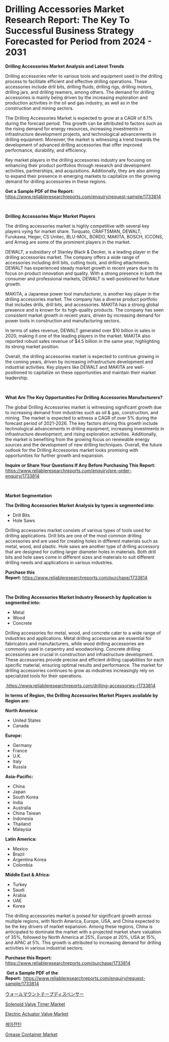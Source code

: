 <p><h1>Drilling Accessories Market Research Report: The Key To Successful Business Strategy Forecasted for Period from 2024 - 2031</h1></p><p><strong>Drilling Accessories Market Analysis and Latest Trends</strong></p>
<p><p>Drilling accessories refer to various tools and equipment used in the drilling process to facilitate efficient and effective drilling operations. These accessories include drill bits, drilling fluids, drilling rigs, drilling motors, drilling jars, and drilling reamers, among others. The demand for drilling accessories is mainly being driven by the increasing exploration and production activities in the oil and gas industry, as well as in the construction and mining sectors.</p><p>The Drilling Accessories Market is expected to grow at a CAGR of 8.1% during the forecast period. This growth can be attributed to factors such as the rising demand for energy resources, increasing investments in infrastructure development projects, and technological advancements in drilling equipment. Moreover, the market is witnessing a trend towards the development of advanced drilling accessories that offer improved performance, durability, and efficiency.</p><p>Key market players in the drilling accessories industry are focusing on enhancing their product portfolios through research and development activities, partnerships, and acquisitions. Additionally, they are also aiming to expand their presence in emerging markets to capitalize on the growing demand for drilling accessories in these regions.</p></p>
<p><strong>Get a Sample PDF of the Report:&nbsp;</strong> <a href="https://www.reliableresearchreports.com/enquiry/request-sample/1733814">https://www.reliableresearchreports.com/enquiry/request-sample/1733814</a></p>
<p>&nbsp;</p>
<p><strong>Drilling Accessories Major Market Players</strong></p>
<p><p>The drilling accessories market is highly competitive with several key players vying for market share. Torquato, CRAFTSMAN, DEWALT, Furukawa, Heger, CS Unitec, BLU-MOL, BORDO, MAKITA, BOSCH, ICCONS, and Armeg are some of the prominent players in the market.</p><p>DEWALT, a subsidiary of Stanley Black & Decker, is a leading player in the drilling accessories market. The company offers a wide range of accessories including drill bits, cutting tools, and drilling attachments. DEWALT has experienced steady market growth in recent years due to its focus on product innovation and quality. With a strong presence in both the consumer and professional markets, DEWALT is well-positioned for future growth.</p><p>MAKITA, a Japanese power tool manufacturer, is another key player in the drilling accessories market. The company has a diverse product portfolio that includes drills, drill bits, and accessories. MAKITA has a strong global presence and is known for its high-quality products. The company has seen consistent market growth in recent years, driven by increasing demand for power tools in construction and manufacturing sectors.</p><p>In terms of sales revenue, DEWALT generated over $10 billion in sales in 2020, making it one of the leading players in the market. MAKITA also reported robust sales revenue of $4.5 billion in the same year, highlighting its strong market position.</p><p>Overall, the drilling accessories market is expected to continue growing in the coming years, driven by increasing infrastructure development and industrial activities. Key players like DEWALT and MAKITA are well-positioned to capitalize on these opportunities and maintain their market leadership.</p></p>
<p>&nbsp;</p>
<p><strong>What Are The Key Opportunities For Drilling Accessories Manufacturers?</strong></p>
<p><p>The global Drilling Accessories market is witnessing significant growth due to increasing demand from industries such as oil & gas, construction, and mining. The market is expected to witness a CAGR of over 5% during the forecast period of 2021-2026. The key factors driving this growth include technological advancements in drilling equipment, increasing investments in infrastructure development, and rising exploration activities. Additionally, the market is benefiting from the growing focus on renewable energy sources and the development of new drilling techniques. Overall, the future outlook for the Drilling Accessories market looks promising with opportunities for further growth and expansion.</p></p>
<p><strong>Inquire or Share Your Questions If Any Before Purchasing This Report:</strong> <a href="https://www.reliableresearchreports.com/enquiry/pre-order-enquiry/1733814">https://www.reliableresearchreports.com/enquiry/pre-order-enquiry/1733814</a></p>
<p>&nbsp;</p>
<p><strong>Market Segmentation</strong></p>
<p><strong>The Drilling Accessories Market Analysis by types is segmented into:</strong></p>
<p><ul><li>Drill Bits</li><li>Hole Saws</li></ul></p>
<p><p>Drilling accessories market consists of various types of tools used for drilling applications. Drill bits are one of the most common drilling accessories and are used for creating holes in different materials such as metal, wood, and plastic. Hole saws are another type of drilling accessory that are designed for cutting larger diameter holes in materials. Both drill bits and hole saws come in different sizes and materials to suit different drilling needs and applications in various industries.</p></p>
<p><strong>Purchase this Report:&nbsp;</strong><a href="https://www.reliableresearchreports.com/purchase/1733814">https://www.reliableresearchreports.com/purchase/1733814</a></p>
<p>&nbsp;</p>
<p><strong>The Drilling Accessories Market Industry Research by Application is segmented into:</strong></p>
<p><ul><li>Metal</li><li>Wood</li><li>Concrete</li></ul></p>
<p><p>Drilling accessories for metal, wood, and concrete cater to a wide range of industries and applications. Metal drilling accessories are essential for fabricators and manufacturers, while wood drilling accessories are commonly used in carpentry and woodworking. Concrete drilling accessories are crucial in construction and infrastructure development. These accessories provide precise and efficient drilling capabilities for each specific material, ensuring optimal results and performance. The market for drilling accessories continues to grow as industries increasingly rely on specialized tools for their operations.</p></p>
<p><a href="https://www.reliableresearchreports.com/drilling-accessories-r1733814">&nbsp;https://www.reliableresearchreports.com/drilling-accessories-r1733814</a></p>
<p><strong>In terms of Region, the Drilling Accessories Market Players available by Region are:</strong></p>
<p>
    <p> <strong> North America: </strong>
        <ul>
            <li>United States</li>
            <li>Canada</li>
        </ul>
        </p> 
    <p> <strong> Europe: </strong>
        <ul>
            <li>Germany</li>
            <li>France</li>
            <li>U.K.</li>
            <li>Italy</li>
            <li>Russia</li>
        </ul>
        </p> 
    <p> <strong> Asia-Pacific: </strong>
        <ul>
            <li>China</li>
            <li>Japan</li>
            <li>South Korea</li>
            <li>India</li>
            <li>Australia</li>
            <li>China Taiwan</li>
            <li>Indonesia</li>
            <li>Thailand</li>
            <li>Malaysia</li>
        </ul>
        </p> 
    <p> <strong> Latin America: </strong>
        <ul>
            <li>Mexico</li>
            <li>Brazil</li>
            <li>Argentina Korea</li>
            <li>Colombia</li>
        </ul>
        </p> 
    <p> <strong> Middle East & Africa: </strong>
        <ul>
            <li>Turkey</li>
            <li>Saudi</li>
            <li>Arabia</li>
            <li>UAE</li>
            <li>Korea</li>
        </ul>
    </p>
    </p>
<p><p>The drilling accessories market is poised for significant growth across multiple regions, with North America, Europe, USA, and China expected to be the key drivers of market expansion. Among these regions, China is anticipated to dominate the market with a projected market share valuation of 35%, followed by North America at 25%, Europe at 20%, USA at 15%, and APAC at 5%. This growth is attributed to increasing demand for drilling activities in various industrial sectors.</p></p>
<p><strong>Purchase this Report: </strong><a href="https://www.reliableresearchreports.com/purchase/1733814">https://www.reliableresearchreports.com/purchase/1733814</a></p>
<p>&nbsp;<strong>Get a Sample PDF of the Report:&nbsp;&nbsp;</strong><a href="https://www.reliableresearchreports.com/enquiry/request-sample/1733814">https://www.reliableresearchreports.com/enquiry/request-sample/1733814</a></p>
<p><strong></strong></p>
<p><p><a href="https://github.com/AriMuller2009/Market-Research-Report-List-1/blob/main/123297635958.md">ウォールマウントテープディスペンサー</a></p><p><a href="https://github.com/cecuraprangm/Market-Research-Report-List-2/blob/main/solenoid-valve-timer-market.md">Solenoid Valve Timer Market</a></p><p><a href="https://github.com/fiixsa/Market-Research-Report-List-2/blob/main/electric-actuator-valve-market.md">Electric Actuator Valve Market</a></p><p><a href="https://github.com/khytkeqagplkzqvh/Market-Research-Report-List-1/blob/main/683482633004.md">제아잔틴</a></p><p><a href="https://issuu.com/reportprime-2/docs/grease-container-market-size-2030.pptx">Grease Container Market</a></p></p>